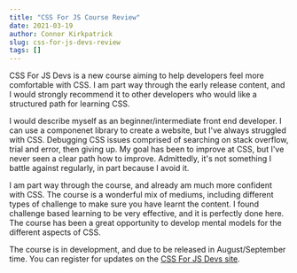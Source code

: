 ```yaml
---
title: "CSS For JS Course Review"
date: 2021-03-19
author: Connor Kirkpatrick
slug: css-for-js-devs-review
tags: []
---
```


CSS For JS Devs is a new course aiming to help developers feel more comfortable with CSS. I am part way through the early release content, and I would strongly recommend it to other developers who would like a structured path for learning CSS.

I would describe myself as an beginner/intermediate front end developer. I can use a componenet library to create a website, but I've always struggled with CSS. Debugging CSS issues comprised of searching on stack overflow, trial and error, then giving up.
My goal has been to improve at CSS, but I've never seen a clear path how to improve. Admittedly, it's not something I battle against regularly, in part because I avoid it.

I am part way through the course, and already am much more confident with CSS. The course is a wonderful mix of mediums, including different types of challenge to make sure you have learnt the content. I found challenge based learning to be very effective, and it is perfectly done here. The course has been a great opportunity to develop mental models for the different aspects of CSS.

The course is in development, and due to be released in August/September time. You can register for updates on the [CSS For JS Devs site](https://css-for-js.dev/).
